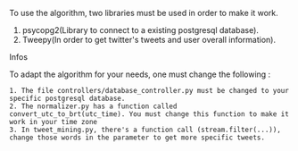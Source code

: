 To use the algorithm, two libraries must be used in order to make it work.

  1. psycopg2(Library to connect to a existing postgresql database).
  2. Tweepy(In order to get twitter's tweets and user overall information).
  
Infos 

  To adapt the algorithm for your needs, one must change the following :
  
    1. The file controllers/database_controller.py must be changed to your specific postgresql database.
    2. The normalizer.py has a function called convert_utc_to_brt(utc_time). You must change this function to make it work in your time zone
    3. In tweet_mining.py, there's a function call (stream.filter(...)), change those words in the parameter to get more specific tweets.
